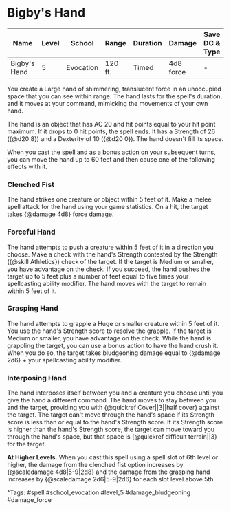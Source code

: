 # Bigby's Hand

| Name | Level | School | Range | Duration | Damage | Save DC & Type |
|------|-------|--------|-------|----------|--------|----------------|
| Bigby's Hand | 5 | Evocation | 120 ft. | Timed | 4d8 force | - |

You create a Large hand of shimmering, translucent force in an unoccupied space that you can see within range. The hand lasts for the spell's duration, and it moves at your command, mimicking the movements of your own hand.

The hand is an object that has AC 20 and hit points equal to your hit point maximum. If it drops to 0 hit points, the spell ends. It has a Strength of 26 ({@d20 8}) and a Dexterity of 10 ({@d20 0}). The hand doesn't fill its space.

When you cast the spell and as a bonus action on your subsequent turns, you can move the hand up to 60 feet and then cause one of the following effects with it.

### Clenched Fist

The hand strikes one creature or object within 5 feet of it. Make a melee spell attack for the hand using your game statistics. On a hit, the target takes {@damage 4d8} force damage.

### Forceful Hand

The hand attempts to push a creature within 5 feet of it in a direction you choose. Make a check with the hand's Strength contested by the Strength ({@skill Athletics}) check of the target. If the target is Medium or smaller, you have advantage on the check. If you succeed, the hand pushes the target up to 5 feet plus a number of feet equal to five times your spellcasting ability modifier. The hand moves with the target to remain within 5 feet of it.

### Grasping Hand

The hand attempts to grapple a Huge or smaller creature within 5 feet of it. You use the hand's Strength score to resolve the grapple. If the target is Medium or smaller, you have advantage on the check. While the hand is grappling the target, you can use a bonus action to have the hand crush it. When you do so, the target takes bludgeoning damage equal to {@damage 2d6} + your spellcasting ability modifier.

### Interposing Hand

The hand interposes itself between you and a creature you choose until you give the hand a different command. The hand moves to stay between you and the target, providing you with {@quickref Cover||3||half cover} against the target. The target can't move through the hand's space if its Strength score is less than or equal to the hand's Strength score. If its Strength score is higher than the hand's Strength score, the target can move toward you through the hand's space, but that space is {@quickref difficult terrain||3} for the target.

**At Higher Levels.** When you cast this spell using a spell slot of 6th level or higher, the damage from the clenched fist option increases by {@scaledamage 4d8|5-9|2d8} and the damage from the grasping hand increases by {@scaledamage 2d6|5-9|2d6} for each slot level above 5th.

^Tags: #spell #school_evocation #level_5 #damage_bludgeoning #damage_force